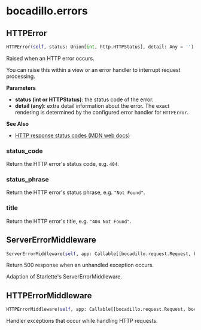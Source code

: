 # bocadillo.errors

## HTTPError
```python
HTTPError(self, status: Union[int, http.HTTPStatus], detail: Any = '')
```
Raised when an HTTP error occurs.

You can raise this within a view or an error handler to interrupt
request processing.

__Parameters__

- __status (int or HTTPStatus)__:
    the status code of the error.
- __detail (any)__:
    extra detail information about the error. The exact rendering is
    determined by the configured error handler for `HTTPError`.

__See Also__

- [HTTP response status codes (MDN web docs)](https://developer.mozilla.org/en-US/docs/Web/HTTP/Status)

### status_code
Return the HTTP error's status code, e.g. `404`.
### status_phrase
Return the HTTP error's status phrase, e.g. `"Not Found"`.
### title
Return the HTTP error's title, e.g. `"404 Not Found"`.
## ServerErrorMiddleware
```python
ServerErrorMiddleware(self, app: Callable[[bocadillo.request.Request, bocadillo.response.Response], Awaitable[NoneType]], handler: Callable[[bocadillo.request.Request, bocadillo.response.Response, Exception], NoneType], debug: bool = False) -> None
```
Return 500 response when an unhandled exception occurs.

Adaption of Starlette's ServerErrorMiddleware.

## HTTPErrorMiddleware
```python
HTTPErrorMiddleware(self, app: Callable[[bocadillo.request.Request, bocadillo.response.Response], Awaitable[NoneType]], debug: bool = False) -> None
```
Handler exceptions that occur while handling HTTP requests.
